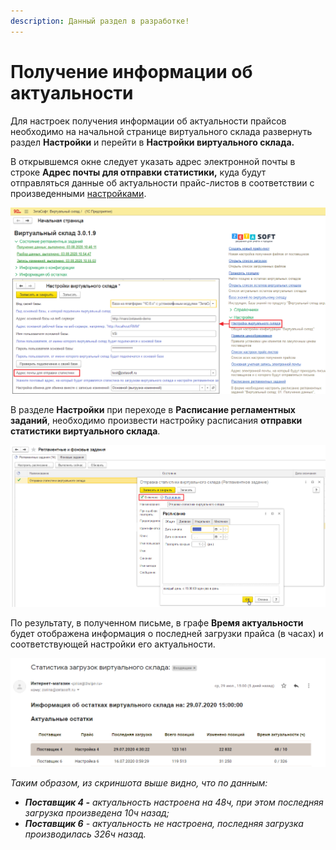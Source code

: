 ```yaml
---
description: Данный раздел в разработке!
---
```


# Получение информации об актуальности

Для настроек получения информации об актуальности прайсов необходимо на начальной странице виртуального склада развернуть раздел **Настройки** и перейти в **Настройки виртуального склада.**

В открывшемся окне следует указать адрес электронной почты в строке **Адрес почты для отправки статистики,** куда будут отправляться данные об актуальности прайс-листов в соответствии с произведенными [настройками](https://help-vs.zetasoft.ru/nastroika-prais-lista/nastroika-aktualnosti-prais-listov).

![](../.gitbook/assets/image-1%20%281%29.png)

В разделе **Настройки** при переходе в **Расписание регламентных заданий**, необходимо произвести настройку расписания **отправки статистики виртуального склада**. 

![](../.gitbook/assets/image-3%20%281%29.png)

По результату, в полученном письме, в графе **Время актуальности** будет отображена информация о последней загрузки прайса \(в часах\) и соответствующей настройки его актуальности. 

![](../.gitbook/assets/image-4%20%282%29.png)

_Таким образом, из скриншота выше видно, что по данным:_

* _**Поставщик 4 -** актуальность настроена на 48ч, при этом последняя загрузка произведена 10ч назад;_
* _**Поставщик 6** - актуальность не настроена, последняя загрузка производилась 326ч назад._





